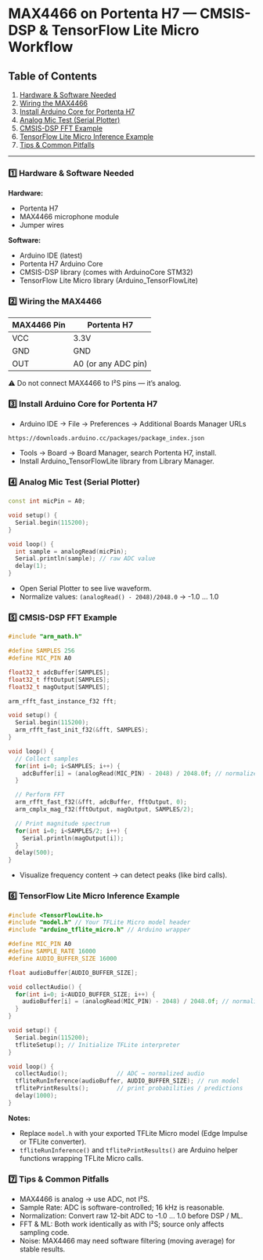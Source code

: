 # MAX4466 on Portenta H7 — CMSIS-DSP & TensorFlow Lite Micro Workflow

## Table of Contents
1. [Hardware & Software Needed](#hardware--software-needed)
2. [Wiring the MAX4466](#wiring-the-max4466)
3. [Install Arduino Core for Portenta H7](#install-arduino-core-for-portenta-h7)
4. [Analog Mic Test (Serial Plotter)](#analog-mic-test-serial-plotter)
5. [CMSIS-DSP FFT Example](#cmsis-dsp-fft-example)
6. [TensorFlow Lite Micro Inference Example](#tensorflow-lite-micro-inference-example)
7. [Tips & Common Pitfalls](#tips--common-pitfalls)

---
### 1️⃣ Hardware & Software Needed

**Hardware:**

* Portenta H7
* MAX4466 microphone module
* Jumper wires

**Software:**

* Arduino IDE (latest)
* Portenta H7 Arduino Core
* CMSIS-DSP library (comes with ArduinoCore STM32)
* TensorFlow Lite Micro library (Arduino\_TensorFlowLite)

### 2️⃣ Wiring the MAX4466

| MAX4466 Pin | Portenta H7         |
| ----------- | ------------------- |
| VCC         | 3.3V                |
| GND         | GND                 |
| OUT         | A0 (or any ADC pin) |

⚠️ Do not connect MAX4466 to I²S pins — it’s analog.

### 3️⃣ Install Arduino Core for Portenta H7

* Arduino IDE → File → Preferences → Additional Boards Manager URLs

```
https://downloads.arduino.cc/packages/package_index.json
```

* Tools → Board → Board Manager, search Portenta H7, install.
* Install Arduino\_TensorFlowLite library from Library Manager.

### 4️⃣ Analog Mic Test (Serial Plotter)
```cpp
const int micPin = A0;

void setup() {
  Serial.begin(115200);
}

void loop() {
  int sample = analogRead(micPin);
  Serial.println(sample); // raw ADC value
  delay(1);
}
```
* Open Serial Plotter to see live waveform.
* Normalize values: `(analogRead() - 2048)/2048.0` → -1.0 … 1.0

### 5️⃣ CMSIS-DSP FFT Example
```cpp
#include "arm_math.h"

#define SAMPLES 256
#define MIC_PIN A0

float32_t adcBuffer[SAMPLES];
float32_t fftOutput[SAMPLES];
float32_t magOutput[SAMPLES];

arm_rfft_fast_instance_f32 fft;

void setup() {
  Serial.begin(115200);
  arm_rfft_fast_init_f32(&fft, SAMPLES);
}

void loop() {
  // Collect samples
  for(int i=0; i<SAMPLES; i++) {
    adcBuffer[i] = (analogRead(MIC_PIN) - 2048) / 2048.0f; // normalize
  }

  // Perform FFT
  arm_rfft_fast_f32(&fft, adcBuffer, fftOutput, 0);
  arm_cmplx_mag_f32(fftOutput, magOutput, SAMPLES/2);

  // Print magnitude spectrum
  for(int i=0; i<SAMPLES/2; i++) {
    Serial.println(magOutput[i]);
  }
  delay(500);
}
```
* Visualize frequency content → can detect peaks (like bird calls).

### 6️⃣ TensorFlow Lite Micro Inference Example
```cpp
#include <TensorFlowLite.h>
#include "model.h" // Your TFLite Micro model header
#include "arduino_tflite_micro.h" // Arduino wrapper

#define MIC_PIN A0
#define SAMPLE_RATE 16000
#define AUDIO_BUFFER_SIZE 16000

float audioBuffer[AUDIO_BUFFER_SIZE];

void collectAudio() {
  for(int i=0; i<AUDIO_BUFFER_SIZE; i++) {
    audioBuffer[i] = (analogRead(MIC_PIN) - 2048) / 2048.0f; // normalize
  }
}

void setup() {
  Serial.begin(115200);
  tfliteSetup(); // Initialize TFLite interpreter
}

void loop() {
  collectAudio();              // ADC → normalized audio
  tfliteRunInference(audioBuffer, AUDIO_BUFFER_SIZE); // run model
  tflitePrintResults();        // print probabilities / predictions
  delay(1000);
}
```
**Notes:**

* Replace `model.h` with your exported TFLite Micro model (Edge Impulse or TFLite converter).
* `tfliteRunInference()` and `tflitePrintResults()` are Arduino helper functions wrapping TFLite Micro calls.

### 7️⃣ Tips & Common Pitfalls

* MAX4466 is analog → use ADC, not I²S.
* Sample Rate: ADC is software-controlled; 16 kHz is reasonable.
* Normalization: Convert raw 12-bit ADC to -1.0 … 1.0 before DSP / ML.
* FFT & ML: Both work identically as with I²S; source only affects sampling code.
* Noise: MAX4466 may need software filtering (moving average) for stable results.
